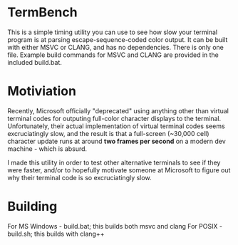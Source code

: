 # TermBench

This is a simple timing utility you can use to see how slow your terminal program is at parsing escape-sequence-coded color output.  It can be built with either MSVC or CLANG, and has no dependencies.  There is only one file.  Example build commands for MSVC and CLANG are provided in the included build.bat.

# Motiviation

Recently, Microsoft officially "deprecated" using anything other than virtual terminal codes for outputing full-color character displays to the terminal.  Unfortunately, their actual implementation of virtual terminal codes seems excruciatingly slow, and the result is that a full-screen (~30,000 cell) character update runs at around __two frames per second__ on a modern dev machine - which is absurd.

I made this utility in order to test other alternative terminals to see if they were faster, and/or to hopefully motivate someone at Microsoft to figure out why their terminal code is so excruciatingly slow.

# Building

For MS Windows - build.bat; this builds both msvc and clang
For POSIX - build.sh; this builds with clang++

